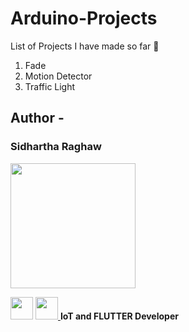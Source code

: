 # Arduino-Projects
List of Projects I have made so far 📝
1. Fade
2. Motion Detector
3. Traffic Light

## Author  -
###  Sidhartha Raghaw

<img src = "https://user-images.githubusercontent.com/93781577/193874412-e35fa67f-081c-4740-b6b9-76dbabbe0406.png"  height="200">


<a href = https://github.com/OpSiDop><img src = "https://www.iconninja.com/files/914/672/909/github-icon.png" width="36" height = "36"/></a>
<a href = "https://www.linkedin.com/in/sidhartha-raghaw-10151b224/">
<img src = "https://www.iconninja.com/files/272/300/55/linkedin-blue-linkedin-linkedin-logo-icon.png" width="36" height="36"/>
</a>
 <strong>IoT and FLUTTER Developer<strong>
